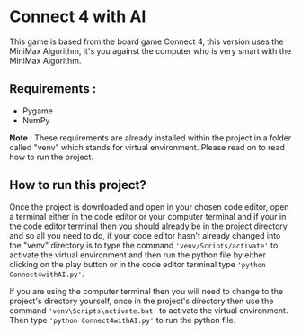 # Connect 4 with AI
This game is based from the board game Connect 4, this version uses the MiniMax Algorithm, it's you against the computer who is very smart with the MiniMax Algorithm. 

## Requirements :
- Pygame
- NumPy

**Note** : These requirements are already installed within the project in a folder called "venv" which stands for virtual environment. Please read on to read how to run the project.

## How to run this project?
Once the project is downloaded and open in your chosen code editor, open a terminal either in the code editor or your computer terminal and if your in the code editor terminal then you should already be in the project directory and so all you need to do, if your code editor hasn't already changed into the "venv" directory is to type the command `'venv/Scripts/activate'` to activate the virtual environment and then run the python file by either clicking on the play button or in the code editor terminal type `'python Connect4withAI.py'`.

 If you are using the computer terminal then you will need to change to the project's directory yourself, once in the project's directory then use the command `'venv\Scripts\activate.bat'` to activate the virtual environment. Then type `'python Connect4withAI.py'` to run the python file.
